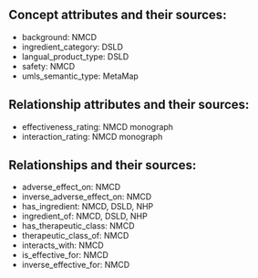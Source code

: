 ## Concept attributes and their sources:

* background: NMCD
* ingredient\_category: DSLD
* langual\_product\_type: DSLD
* safety: NMCD
* umls\_semantic\_type: MetaMap


## Relationship attributes and their sources:

* effectiveness\_rating: NMCD monograph
* interaction\_rating: NMCD monograph

## Relationships and their sources:

* adverse\_effect\_on: NMCD
* inverse\_adverse\_effect\_on: NMCD
* has\_ingredient: NMCD, DSLD, NHP
* ingredient\_of: NMCD, DSLD, NHP
* has\_therapeutic\_class: NMCD
* therapeutic\_class\_of: NMCD
* interacts\_with: NMCD
* is\_effective\_for: NMCD
* inverse\_effective\_for: NMCD

